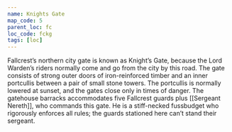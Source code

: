 ```yaml
---
name: Knights Gate
map_code: 5
parent_loc: fc
loc_code: fckg
tags: [loc]
---
```

Fallcrest’s northern city gate is known as Knight’s Gate, because the Lord Warden’s riders normally come and go from the city by this road. The gate consists of strong outer doors of iron-reinforced timber and an inner portcullis between a pair of small stone towers. The portcullis is normally lowered at sunset, and the gates close only in times of danger. The gatehouse barracks accommodates five Fallcrest guards plus [[Sergeant Nereth]], who commands this gate. He is a stiff-necked fussbudget who rigorously enforces all rules; the guards stationed here can’t stand their sergeant.